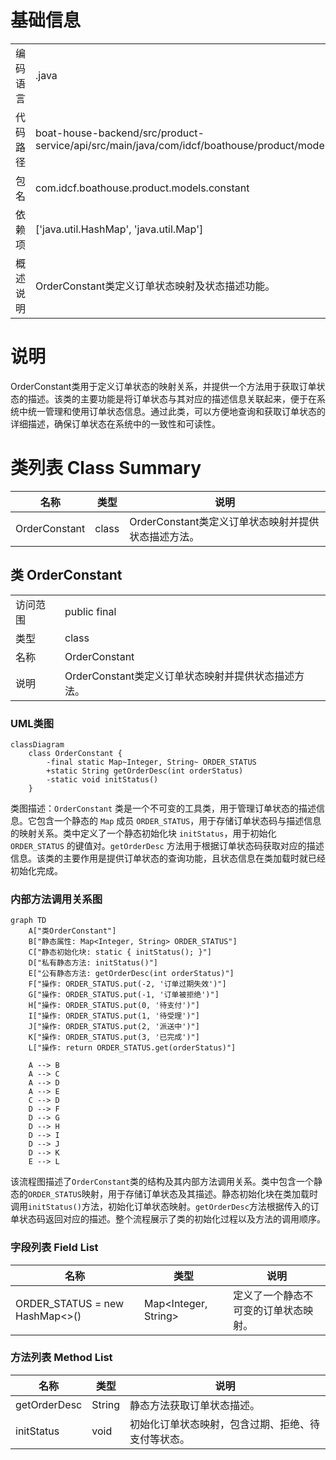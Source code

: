 # 基础信息

|      |      |
|------|------|
| 编码语言 | .java |
| 代码路径 | boat-house-backend/src/product-service/api/src/main/java/com/idcf/boathouse/product/models/constant/OrderConstant.java |
| 包名 | com.idcf.boathouse.product.models.constant |
| 依赖项 | ['java.util.HashMap', 'java.util.Map'] |
| 概述说明 | OrderConstant类定义订单状态映射及状态描述功能。 |

# 说明

OrderConstant类用于定义订单状态的映射关系，并提供一个方法用于获取订单状态的描述。该类的主要功能是将订单状态与其对应的描述信息关联起来，便于在系统中统一管理和使用订单状态信息。通过此类，可以方便地查询和获取订单状态的详细描述，确保订单状态在系统中的一致性和可读性。

# 类列表 Class Summary

| 名称   | 类型  | 说明 |
|-------|------|-------------|
| OrderConstant | class | OrderConstant类定义订单状态映射并提供状态描述方法。 |



## 类 OrderConstant

|      |      |
|------|------|
| 访问范围 | public final |
| 类型 | class |
| 名称 | OrderConstant |
| 说明 | OrderConstant类定义订单状态映射并提供状态描述方法。 |


### UML类图

```mermaid
classDiagram
    class OrderConstant {
        -final static Map~Integer, String~ ORDER_STATUS
        +static String getOrderDesc(int orderStatus)
        -static void initStatus()
    }
```

类图描述：`OrderConstant` 类是一个不可变的工具类，用于管理订单状态的描述信息。它包含一个静态的 `Map` 成员 `ORDER_STATUS`，用于存储订单状态码与描述信息的映射关系。类中定义了一个静态初始化块 `initStatus`，用于初始化 `ORDER_STATUS` 的键值对。`getOrderDesc` 方法用于根据订单状态码获取对应的描述信息。该类的主要作用是提供订单状态的查询功能，且状态信息在类加载时就已经初始化完成。


### 内部方法调用关系图

```mermaid
graph TD
    A["类OrderConstant"]
    B["静态属性: Map<Integer, String> ORDER_STATUS"]
    C["静态初始化块: static { initStatus(); }"]
    D["私有静态方法: initStatus()"]
    E["公有静态方法: getOrderDesc(int orderStatus)"]
    F["操作: ORDER_STATUS.put(-2, '订单过期失效')"]
    G["操作: ORDER_STATUS.put(-1, '订单被拒绝')"]
    H["操作: ORDER_STATUS.put(0, '待支付')"]
    I["操作: ORDER_STATUS.put(1, '待受理')"]
    J["操作: ORDER_STATUS.put(2, '派送中')"]
    K["操作: ORDER_STATUS.put(3, '已完成')"]
    L["操作: return ORDER_STATUS.get(orderStatus)"]

    A --> B
    A --> C
    A --> D
    A --> E
    C --> D
    D --> F
    D --> G
    D --> H
    D --> I
    D --> J
    D --> K
    E --> L
```

该流程图描述了`OrderConstant`类的结构及其内部方法调用关系。类中包含一个静态的`ORDER_STATUS`映射，用于存储订单状态及其描述。静态初始化块在类加载时调用`initStatus()`方法，初始化订单状态映射。`getOrderDesc`方法根据传入的订单状态码返回对应的描述。整个流程展示了类的初始化过程以及方法的调用顺序。

### 字段列表 Field List

| 名称  | 类型  | 说明 |
|-------|-------|------|
| ORDER_STATUS = new HashMap<>() | Map<Integer, String> | 定义了一个静态不可变的订单状态映射。 |

### 方法列表 Method List

| 名称  | 类型  | 说明 |
|-------|-------|------|
| getOrderDesc | String | 静态方法获取订单状态描述。 |
| initStatus | void | 初始化订单状态映射，包含过期、拒绝、待支付等状态。 |




